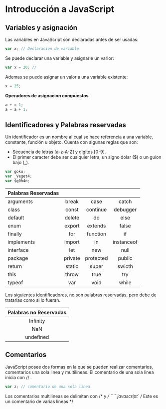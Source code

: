 

Introducción a JavaScript
===================

Variables y asignación
-------------
Las variables en JavaScript son declaradas antes de ser usadas:
```javascript
var x; // Declaracion de variable
```
Se puede declarar una variable y asignarle un varlor:
```javascript
var x = 20; //
```
Ademas se puede asignar un valor a una variable existente:
```javascript
x = 25;
```
**Operadores de asignacion compuestos**
```javascript
a + = 1;
a = a + 1;
```
Identificadores y Palabras reservadas
-------------
Un identificador es un nombre al cual se hace referencia a una variable, constante, función u objeto. Cuenta con algunas reglas que son: 

 - Secuencia de letras [a-z-A-Z] y digitos [0-9].
 - El primer caracter debe ser cualquier letra, un signo dolar ($) o un guion bajo (_).
```javascript
var goku;
var _Veget4;
var $g0h4n;
```

|Palabras Reservadas  |       |       |     |
| ------------------ |:------:|:-----:| :---:|
| arguments | break  | case | catch |
| class| const| continue| debugger |
| default| delete| do | else|
| enum| export|extends |false |
| finally| for| function | if|
| implements| import|in |instanceof |
| interface| let| new |null |
| package| private|protected |public |
| return | static|super |swicth |
| this| throw|true |try |
| typeof| var|void |while |

Los siguientes identificadores, no son palabras reservadas, pero debe de tratarlas como si lo fueran.

|  Palabras no Reservadas |
| :---------: |
| Infinity  |
| NaN       |
|undefined  |

Comentarios
-------------
JavaScript posee dos formas en la que se pueden realizar comentarios, comentarios una sola linea y multilineas.
El comentario de una sola linea inicia con // .
```javascript
var z; // comentario de una sola linea
```
Los comentarios multilineas se delimitan con /* y */
`````javascript`
/* Este es 
	un comentario de 
	varias lineas 
*/
```
